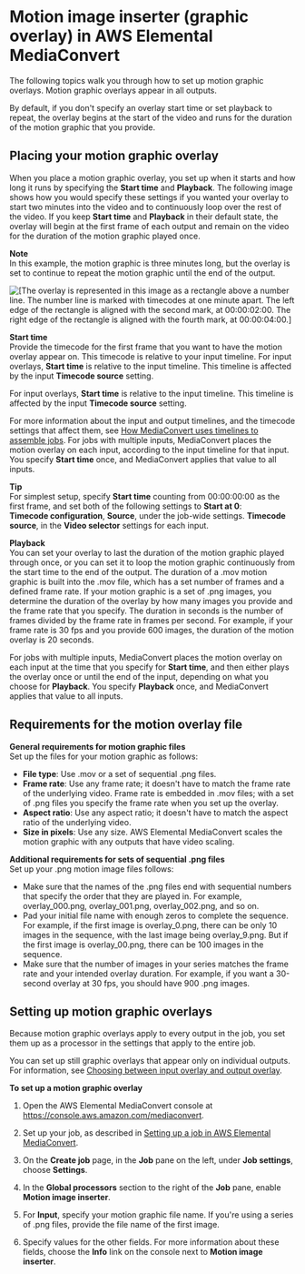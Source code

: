 # Motion image inserter \(graphic overlay\) in AWS Elemental MediaConvert<a name="motion-graphic-overlay"></a>

The following topics walk you through how to set up motion graphic overlays\. Motion graphic overlays appear in all outputs\. 

By default, if you don't specify an overlay start time or set playback to repeat, the overlay begins at the start of the video and runs for the duration of the motion graphic that you provide\.



## Placing your motion graphic overlay<a name="placing-your-motion-graphic-overlay"></a>

When you place a motion graphic overlay, you set up when it starts and how long it runs by specifying the **Start time** and **Playback**\. The following image shows how you would specify these settings if you wanted your overlay to start two minutes into the video and to continuously loop over the rest of the video\. If you keep **Start time** and **Playback** in their default state, the overlay will begin at the first frame of each output and remain on the video for the duration of the motion graphic played once\.

**Note**  
In this example, the motion graphic is three minutes long, but the overlay is set to continue to repeat the motion graphic until the end of the output\.

![\[The overlay is represented in this image as a rectangle above a number line. The number line is marked with timecodes at one minute apart. The left edge of the rectangle is aligned with the second mark, at 00:00:02:00. The right edge of the rectangle is aligned with the fourth mark, at 00:00:04:00.\]](http://docs.aws.amazon.com/mediaconvert/latest/ug/images/MotionOverlayStartDuration.png)

**Start time**  
Provide the timecode for the first frame that you want to have the motion overlay appear on\. This timecode is relative to your input timeline\. For input overlays, **Start time** is relative to the input timeline\. This timeline is affected by the input **Timecode source** setting\.

For input overlays, **Start time** is relative to the input timeline\. This timeline is affected by the input **Timecode source** setting\.

For more information about the input and output timelines, and the timecode settings that affect them, see [How MediaConvert uses timelines to assemble jobs](how-mediaconvert-uses-timelines-to-assemble-jobs.md)\. For jobs with multiple inputs, MediaConvert places the motion overlay on each input, according to the input timeline for that input\. You specify **Start time** once, and MediaConvert applies that value to all inputs\.

**Tip**  
For simplest setup, specify **Start time** counting from 00:00:00:00 as the first frame, and set both of the following settings to **Start at 0**:  
**Timecode configuration**, **Source**, under the job\-wide settings\.
**Timecode source**, in the **Video selector** settings for each input\.

****Playback****  
You can set your overlay to last the duration of the motion graphic played through once, or you can set it to loop the motion graphic continuously from the start time to the end of the output\. The duration of a \.mov motion graphic is built into the \.mov file, which has a set number of frames and a defined frame rate\. If your motion graphic is a set of \.png images, you determine the duration of the overlay by how many images you provide and the frame rate that you specify\. The duration in seconds is the number of frames divided by the frame rate in frames per second\. For example, if your frame rate is 30 fps and you provide 600 images, the duration of the motion overlay is 20 seconds\.

For jobs with multiple inputs, MediaConvert places the motion overlay on each input at the time that you specify for **Start time**, and then either plays the overlay once or until the end of the input, depending on what you choose for **Playback**\. You specify **Playback** once, and MediaConvert applies that value to all inputs\.

## Requirements for the motion overlay file<a name="requirements-for-the-motion-overlay-file"></a>

**General requirements for motion graphic files**  
Set up the files for your motion graphic as follows:
+ **File type**: Use \.mov or a set of sequential \.png files\.
+ **Frame rate**: Use any frame rate; it doesn't have to match the frame rate of the underlying video\. Frame rate is embedded in \.mov files; with a set of \.png files you specify the frame rate when you set up the overlay\.
+ **Aspect ratio**: Use any aspect ratio; it doesn't have to match the aspect ratio of the underlying video\.
+ **Size in pixels**: Use any size\. AWS Elemental MediaConvert scales the motion graphic with any outputs that have video scaling\.

**Additional requirements for sets of sequential \.png files**  
Set up your \.png motion image files follows:
+ Make sure that the names of the \.png files end with sequential numbers that specify the order that they are played in\. For example, overlay\_000\.png, overlay\_001\.png, overlay\_002\.png, and so on\.
+ Pad your initial file name with enough zeros to complete the sequence\. For example, if the first image is overlay\_0\.png, there can be only 10 images in the sequence, with the last image being overlay\_9\.png\. But if the first image is overlay\_00\.png, there can be 100 images in the sequence\.
+ Make sure that the number of images in your series matches the frame rate and your intended overlay duration\. For example, if you want a 30\-second overlay at 30 fps, you should have 900 \.png images\.

## Setting up motion graphic overlays<a name="setting-up-motion-graphic-overlays"></a>

Because motion graphic overlays apply to every output in the job, you set them up as a processor in the settings that apply to the entire job\.

You can set up still graphic overlays that appear only on individual outputs\. For information, see [Choosing between input overlay and output overlay](choosing-between-input-overlay-and-output-overlay.md)\.

**To set up a motion graphic overlay**

1. Open the AWS Elemental MediaConvert console at [https://console\.aws\.amazon\.com/mediaconvert](https://console.aws.amazon.com/mediaconvert)\.

1. Set up your job, as described in [Setting up a job in AWS Elemental MediaConvert](setting-up-a-job.md)\.

1. On the **Create job** page, in the **Job** pane on the left, under **Job settings**, choose **Settings**\.

1. In the **Global processors** section to the right of the **Job** pane, enable **Motion image inserter**\.

1. For **Input**, specify your motion graphic file name\. If you're using a series of \.png files, provide the file name of the first image\.

1. Specify values for the other fields\. For more information about these fields, choose the **Info** link on the console next to **Motion image inserter**\.